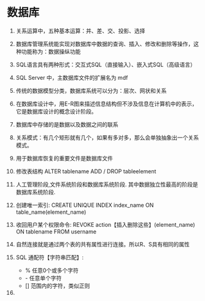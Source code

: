 # 数据库

1. 关系运算中，五种基本运算：并、差、交、投影、选择

2. 数据库管理系统能实现对数据库中数据的查询、插入、修改和删除等操作，这种功能称为：数据操纵功能

3. SQL语言具有两种形式：交互式SQL（直接输入）、嵌入式SQL（高级语言）

4. SQL Server 中，主数据库文件的扩展名为 mdf

5. 传统的数据模型分类，数据库系统可以分为：层次、网状和关系

6. 在数据库设计中，用E-R图来描述信息结构但不涉及信息在计算机中的表示，它是数据库设计的概念设计阶段。

7. 数据库中存储的是数据以及数据之间的联系

8. 关系模式：有几个矩形就有几个，如果有多对多，那么会单独抽象出一个关系模式。

9. 用于数据库恢复的重要文件是数据库文件

10. 修改表结构 ALTER tablename ADD / DROP tableelement

11. 人工管理阶段,文件系统阶段和数据库系统阶段. 其中数据独立性最高的阶段是 数据库系统阶段.

12. 创建唯一索引: CREATE UNIQUE INDEX index_name ON table_name(element_name)

13. 收回用户某个权限命令: REVOKE action【插入删除这些】(element_name) ON tablename FROM username

14. 自然连接就是通过两个表的共有属性进行连接。所以R、S具有相同的属性

15. SQL 通配符【字符串匹配】:
    * % 任意0个或多个字符
    * \- 任意单个字符
    * [] 范围内的字符，类似正则

16.  